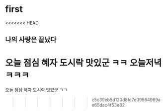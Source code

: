 # first
<<<<<<< HEAD
## 나의 사랑은 끝났다
오늘 점심 혜자 도시락 맛있군 ㅋㅋ
오늘저녁 ㅋㅋㅋ
=======

오늘 점심 혜자 도시락 맛있군 ㅋㅋ
>>>>>>> c5c39eb5d120d8fc7e09564969ae65dac4f53e82
